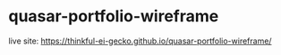 ﻿# quasar-portfolio-wireframe  
 
 live site: https://thinkful-ei-gecko.github.io/quasar-portfolio-wireframe/  
 
